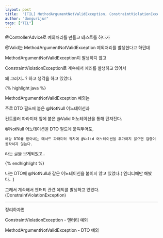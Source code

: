 ```yaml
---
layout: post
title:  "[TIL] MethodArgumentNotValidException, ConstraintViolationException"
author: "dongurijun"
tags: ["TIL"]
---
```


@ControllerAdvice로 예외처리를 만들고 테스트를 하다가

@Valid는 MethodArgumentNotValidException 예외처리를 발생한다고 하던데

MethodArgumentNotValidException이 발생하지 않고

ConstraintViolationException로 계속해서 에러를 발생하고 있어서

왜 그러지...? 하고 생각을 하고 있었다.


{% highlight java %}

MethodArgumentNotValidException 예외는

주로 DTO 필드에 붙은 @NotNull 어노테이션과

컨트롤러 파라미터 앞에 붙은 @Valid 어노테이션을 통해 던져진다.

@NotNull 어노테이션을 DTO 필드에 붙여두어도,

`해당 DTO를 받아내는 메서드 파라미터 위치에 @Valid 어노테이션을 추가하지 않으면 검증이 동작하지 않는다.`

라는 글을 보게되었고..

{% endhighlight %}

나는 DTO에 @NotNull과 같은 어노테이션을 붙이지 않고 있었다.( 엔티티에만 해놨다.. )

그래서 계속해서 엔터티 관련 예외를 발생하고 있었다. (ConstraintViolationException)

---

정리하자면

ConstraintViolationException  - 엔터티 예외

MethodArgumentNotValidException - DTO 예외






